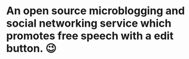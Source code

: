 # An open source microblogging and social networking service which promotes free speech with a edit button. 😉
